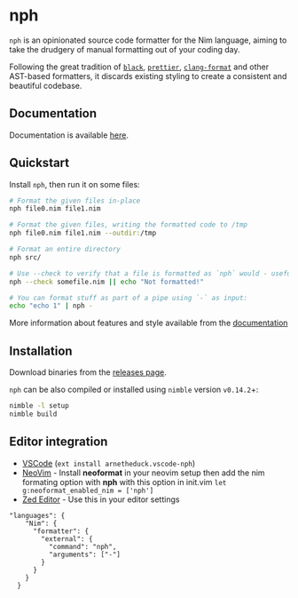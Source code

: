 # nph

`nph` is an opinionated source code formatter for the Nim language, aiming to
take the drudgery of manual formatting out of your coding day.

Following the great tradition of [`black`](https://github.com/psf/black/),
[`prettier`](https://prettier.io/), [`clang-format`](https://clang.llvm.org/docs/ClangFormat.html)
and other AST-based formatters, it discards existing styling to create a
consistent and beautiful codebase.

## Documentation

Documentation is available [here](https://arnetheduck.github.io/nph/).

## Quickstart

Install `nph`, then run it on some files:

```sh
# Format the given files in-place
nph file0.nim file1.nim

# Format the given files, writing the formatted code to /tmp
nph file0.nim file1.nim --outdir:/tmp

# Format an entire directory
nph src/

# Use --check to verify that a file is formatted as `nph` would - useful in CI
nph --check somefile.nim || echo "Not formatted!"

# You can format stuff as part of a pipe using `-` as input:
echo "echo 1" | nph -
```

More information about features and style available from the [documentation](https://arnetheduck.github.io/nph/)

## Installation

Download binaries from the [releases page](https://github.com/arnetheduck/nph/releases/tag/latest).

`nph` can be also compiled or installed using `nimble` version `v0.14.2`+:

```sh
nimble -l setup
nimble build
```

## Editor integration

* [VSCode](https://marketplace.visualstudio.com/items?itemName=arnetheduck.vscode-nph) (`ext install arnetheduck.vscode-nph`)
* [NeoVim](https://github.com/sbdchd/neoformat) - Install **neoformat** in your neovim setup then add the nim formating option with **nph** with this option in init.vim `let g:neoformat_enabled_nim = ['nph']`
* [Zed Editor](https://github.com/foxoman/zed-nim) - Use this in your editor settings 
```
"languages": {
    "Nim": {
      "formatter": {
        "external": {
          "command": "nph",
          "arguments": ["-"]
        }
      }
    }
  }
```
